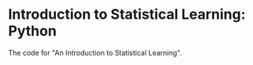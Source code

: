 # Introduction to Statistical Learning: Python

The code for "An Introduction to Statistical Learning".
